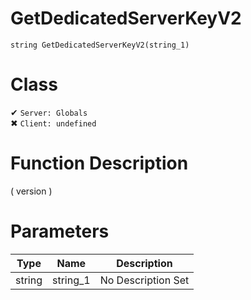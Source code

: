 # GetDedicatedServerKeyV2
```
string GetDedicatedServerKeyV2(string_1)
```
# Class
✔ `Server: Globals`  
✖ `Client: undefined`  

# Function Description
( version )
# Parameters
Type|Name|Description
--|--|--
string|string_1|No Description Set
